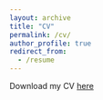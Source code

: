 ```yaml
---
layout: archive
title: "CV"
permalink: /cv/
author_profile: true
redirect_from:
  - /resume
---
```


Download my CV [here]([https://drive.google.com/file/d/1IVkHxr1cFjRWRgg1k1L5wWeQpRe5MkQ0/view?usp=drive_link])
